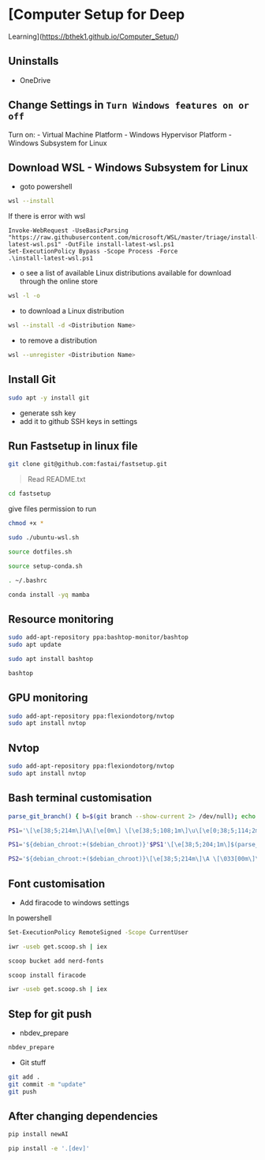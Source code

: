 # [Computer Setup for Deep
Learning](https://bthek1.github.io/Computer_Setup/)


<!-- WARNING: THIS FILE WAS AUTOGENERATED! DO NOT EDIT! -->

## Uninstalls

- OneDrive

## Change Settings in `Turn Windows features on or off`

Turn on: - Virtual Machine Platform - Windows Hypervisor Platform -
Windows Subsystem for Linux

## Download WSL - Windows Subsystem for Linux

- goto powershell

``` sh
wsl --install
```

If there is error with wsl

    Invoke-WebRequest -UseBasicParsing "https://raw.githubusercontent.com/microsoft/WSL/master/triage/install-latest-wsl.ps1" -OutFile install-latest-wsl.ps1
    Set-ExecutionPolicy Bypass -Scope Process -Force
    .\install-latest-wsl.ps1

- o see a list of available Linux distributions available for download
  through the online store

``` sh
wsl -l -o
```

- to download a Linux distribution

``` sh
wsl --install -d <Distribution Name>
```

- to remove a distribution

``` sh
wsl --unregister <Distribution Name>
```

## Install Git

``` sh
sudo apt -y install git
```

- generate ssh key
- add it to github SSH keys in settings

## Run Fastsetup in linux file

``` sh
git clone git@github.com:fastai/fastsetup.git
```

> Read README.txt

``` sh
cd fastsetup
```

give files permission to run

``` sh
chmod +x *
```

``` sh
sudo ./ubuntu-wsl.sh
```

``` sh
source dotfiles.sh
```

``` sh
source setup-conda.sh
```

``` sh
. ~/.bashrc
```

``` sh
conda install -yq mamba
```

## Resource monitoring

``` sh
sudo add-apt-repository ppa:bashtop-monitor/bashtop
sudo apt update
```

``` sh
sudo apt install bashtop
```

``` sh
bashtop
```

## GPU monitoring

``` sh
sudo add-apt-repository ppa:flexiondotorg/nvtop
sudo apt install nvtop
```

## Nvtop

``` sh
sudo add-apt-repository ppa:flexiondotorg/nvtop
sudo apt install nvtop
```

## Bash terminal customisation

``` sh
parse_git_branch() { b=$(git branch --show-current 2> /dev/null); echo ${b:+" ($b)"}; }

PS1='\[\e[38;5;214m\]\A\[\e[0m\] \[\e[38;5;108;1m\]\u\[\e[0;38;5;114;2m\]@\[\e[0;38;5;119m\]\h\[\e[0m\] \[\e[38;5;117m\]\w'

PS1='${debian_chroot:+($debian_chroot)}'$PS1'\[\e[38;5;204;1m\]$(parse_git_branch)\[\033[00m\]\$ '

PS2='${debian_chroot:+($debian_chroot)}\[\e[38;5;214m\]\A \[\033[00m\]\$ '
```

## Font customisation

- Add firacode to windows settings

In powershell

``` sh
Set-ExecutionPolicy RemoteSigned -Scope CurrentUser
```

``` sh
iwr -useb get.scoop.sh | iex
```

``` sh
scoop bucket add nerd-fonts
```

``` sh
scoop install firacode
```

``` sh
iwr -useb get.scoop.sh | iex
```

## Step for git push

- nbdev_prepare

``` sh
nbdev_prepare
```

- Git stuff

``` sh
git add .
git commit -m "update"
git push
```

## After changing dependencies

``` sh
pip install newAI
```

``` sh
pip install -e '.[dev]'
```
